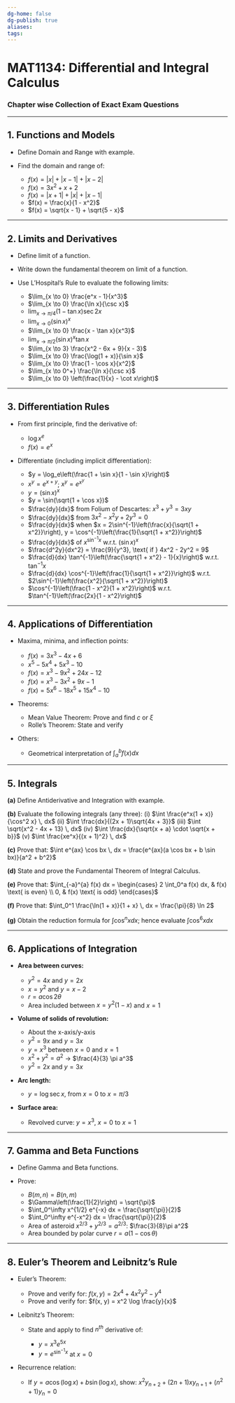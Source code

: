 ```yaml
---
dg-home: false
dg-publish: true
aliases: 
tags:
---
```

# MAT1134: Differential and Integral Calculus

### Chapter wise Collection of Exact Exam Questions

---

## **1. Functions and Models**

* Define Domain and Range with example.
* Find the domain and range of:

  * $f(x) = |x| + |x - 1| + |x - 2|$
  * $f(x) = 3x^2 + x + 2$
  * $f(x) = |x + 1| + |x| + |x - 1|$
  * $f(x) = \frac{x}{1 - x^2}$
  * $f(x) = \sqrt{x - 1} + \sqrt{5 - x}$

---

## **2. Limits and Derivatives**

* Define limit of a function.
* Write down the fundamental theorem on limit of a function.
* Use L’Hospital’s Rule to evaluate the following limits:

  * $\lim_{x \to 0} \frac{e^x - 1}{x^3}$
  * $\lim_{x \to 0} \frac{\ln x}{\csc x}$
  * $\lim_{x \to \pi/4} (1 - \tan x)\sec 2x$
  * $\lim_{x \to 0} (\sin x)^x$
  * $\lim_{x \to 0} \frac{x - \tan x}{x^3}$
  * $\lim_{x \to \pi/2} (\sin x)^x \tan x$
  * $\lim_{x \to 3} \frac{x^2 - 6x + 9}{x - 3}$
  * $\lim_{x \to 0} \frac{\log(1 + x)}{\sin x}$
  * $\lim_{x \to 0} \frac{1 - \cos x}{x^2}$
  * $\lim_{x \to 0^+} \frac{\ln x}{\csc x}$
  * $\lim_{x \to 0} \left(\frac{1}{x} - \cot x\right)$

---

## **3. Differentiation Rules**

* From first principle, find the derivative of:

  * $\log x^e$
  * $f(x) = e^x$
* Differentiate (including implicit differentiation):

  * $y = \log_e\left(\frac{1 + \sin x}{1 - \sin x}\right)$
  * $x^y = e^{x+y}$; $x^y = e^{x^y}$
  * $y = (\sin x)^x$
  * $y = \sin(\sqrt{1 + \cos x})$
  * $\frac{dy}{dx}$ from Folium of Descartes: $x^3 + y^3 = 3xy$
  * $\frac{dy}{dx}$ from $3x^2 - x^2y + 2y^3 = 0$
  * $\frac{dy}{dx}$ when $x = 2\sin^{-1}\left(\frac{x}{\sqrt{1 + x^2}}\right), y = \cos^{-1}\left(\frac{1}{\sqrt{1 + x^2}}\right)$
  * $\frac{dy}{dx}$ of $x^{\sin^{-1}x}$ w\.r.t. $(\sin x)^x$
  * $\frac{d^2y}{dx^2} = \frac{9}{y^3}, \text{ if } 4x^2 - 2y^2 = 9$
  * $\frac{d}{dx} \tan^{-1}\left(\frac{\sqrt{1 + x^2} - 1}{x}\right)$ w\.r.t. $\tan^{-1} x$
  * $\frac{d}{dx} \cos^{-1}\left(\frac{1}{\sqrt{1 + x^2}}\right)$ w\.r.t. $2\sin^{-1}\left(\frac{x^2}{\sqrt{1 + x^2}}\right)$
  * $\cos^{-1}\left(\frac{1 - x^2}{1 + x^2}\right)$ w\.r.t. $\tan^{-1}\left(\frac{2x}{1 - x^2}\right)$

---

## **4. Applications of Differentiation**

* Maxima, minima, and inflection points:

  * $f(x) = 3x^3 - 4x + 6$
  * $x^5 - 5x^4 + 5x^3 - 10$
  * $f(x) = x^3 - 9x^2 + 24x - 12$
  * $f(x) = x^3 - 3x^2 + 9x - 1$
  * $f(x) = 5x^6 - 18x^5 + 15x^4 - 10$

* Theorems:

  * Mean Value Theorem: Prove and find $c$ or $\xi$
  * Rolle’s Theorem: State and verify

* Others:

  * Geometrical interpretation of $\int_a^b f(x) dx$

---

## **5. Integrals**

**(a)** Define Antiderivative and Integration with example.

**(b)** Evaluate the following integrals (any three):
(i) $\int \frac{e^x(1 + x)}{\cos^2 x} \, dx$
(ii) $\int \frac{dx}{(2x + 1)\sqrt{4x + 3}}$
(iii) $\int \sqrt{x^2 - 4x + 13} \, dx$
(iv) $\int \frac{dx}{\sqrt{x + a} \cdot \sqrt{x + b}}$
(v) $\int \frac{xe^x}{(x + 1)^2} \, dx$

**(c)** Prove that:
$\int e^{ax} \cos bx \, dx = \frac{e^{ax}(a \cos bx + b \sin bx)}{a^2 + b^2}$

**(d)** State and prove the Fundamental Theorem of Integral Calculus.

**(e)** Prove that:
$\int_{-a}^{a} f(x) dx = \begin{cases} 2 \int_0^a f(x) dx, & f(x) \text{ is even} \\ 0, & f(x) \text{ is odd} \end{cases}$

**(f)** Prove that:
$\int_0^1 \frac{\ln(1 + x)}{1 + x} \, dx = \frac{\pi}{8} \ln 2$

**(g)** Obtain the reduction formula for $\int \cos^n x dx$; hence evaluate $\int \cos^6 x dx$

---

## **6. Applications of Integration**

* **Area between curves:**

  * $y^2 = 4x$ and $y = 2x$
  * $x = y^2$ and $y = x - 2$
  * $r = a \cos 2\theta$
  * Area included between $x = y^2(1 - x)$ and $x = 1$

* **Volume of solids of revolution:**

  * About the x-axis/y-axis
  * $y^2 = 9x$ and $y = 3x$
  * $y = x^3$ between $x = 0$ and $x = 1$
  * $x^2 + y^2 = a^2$ → $\frac{4}{3} \pi a^3$
  * $y^2 = 2x$ and $y = 3x$

* **Arc length:**

  * $y = \log \sec x$, from $x = 0$ to $x = \pi/3$

* **Surface area:**

  * Revolved curve: $y = x^3$, $x = 0$ to $x = 1$

---

## **7. Gamma and Beta Functions**

* Define Gamma and Beta functions.
* Prove:

  * $B(m, n) = B(n, m)$
  * $\Gamma\left(\frac{1}{2}\right) = \sqrt{\pi}$
  * $\int_0^\infty x^{1/2} e^{-x} dx = \frac{\sqrt{\pi}}{2}$
  * $\int_0^\infty e^{-x^2} dx = \frac{\sqrt{\pi}}{2}$
  * Area of asteroid $x^{2/3} + y^{2/3} = a^{2/3}$: $\frac{3}{8}\pi a^2$
  * Area bounded by polar curve $r = a(1 - \cos \theta)$

---

## **8. Euler’s Theorem and Leibnitz’s Rule**

* Euler’s Theorem:

  * Prove and verify for: $f(x,y) = 2x^4 + 4x^2y^2 - y^4$
  * Prove and verify for: $f(x, y) = x^2 \log \frac{y}{x}$

* Leibnitz’s Theorem:

  * State and apply to find $n^{th}$ derivative of:

    * $y = x^3 e^{5x}$
    * $y = e^{\sin^{-1} x}$ at $x = 0$

* Recurrence relation:

  * If $y = a \cos(\log x) + b \sin(\log x)$, show:
    $x^2 y_{n+2} + (2n+1)xy_{n+1} + (n^2 + 1)y_n = 0$
